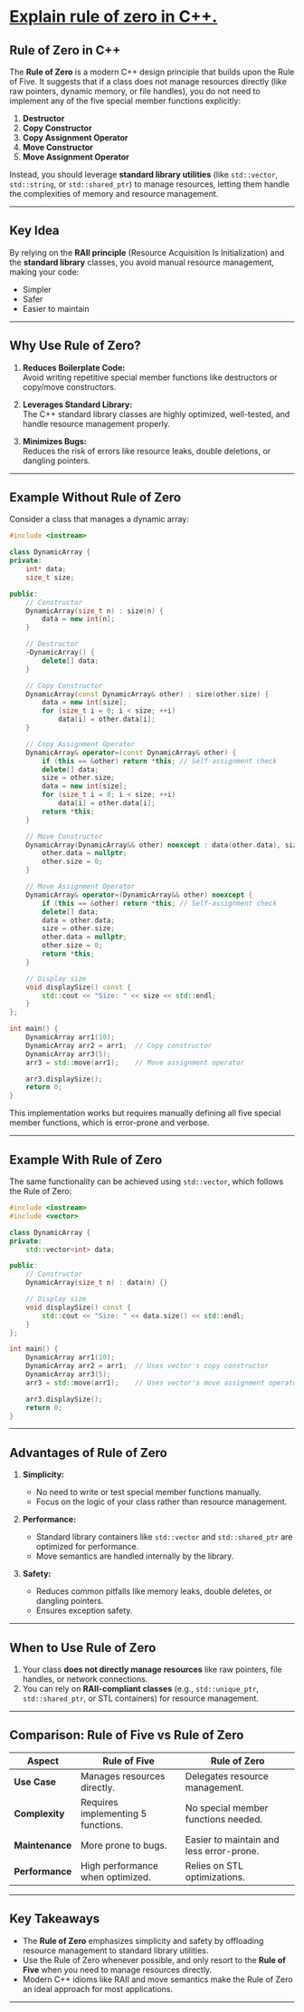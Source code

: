 # [Explain rule of zero in C++.](#explain-rule-of-zero-in-c)

## **Rule of Zero in C++**

The **Rule of Zero** is a modern C++ design principle that builds upon the Rule of Five. It suggests that if a class does not manage resources directly (like raw pointers, dynamic memory, or file handles), you do not need to implement any of the five special member functions explicitly:

1. **Destructor**
2. **Copy Constructor**
3. **Copy Assignment Operator**
4. **Move Constructor**
5. **Move Assignment Operator**

Instead, you should leverage **standard library utilities** (like `std::vector`, `std::string`, or `std::shared_ptr`) to manage resources, letting them handle the complexities of memory and resource management.

---

## **Key Idea**

By relying on the **RAII principle** (Resource Acquisition Is Initialization) and the **standard library** classes, you avoid manual resource management, making your code:
- Simpler
- Safer
- Easier to maintain

---

## **Why Use Rule of Zero?**

1. **Reduces Boilerplate Code:**  
   Avoid writing repetitive special member functions like destructors or copy/move constructors.

2. **Leverages Standard Library:**  
   The C++ standard library classes are highly optimized, well-tested, and handle resource management properly.

3. **Minimizes Bugs:**  
   Reduces the risk of errors like resource leaks, double deletions, or dangling pointers.

---

## **Example Without Rule of Zero**

Consider a class that manages a dynamic array:

```cpp
#include <iostream>

class DynamicArray {
private:
    int* data;
    size_t size;

public:
    // Constructor
    DynamicArray(size_t n) : size(n) {
        data = new int[n];
    }

    // Destructor
    ~DynamicArray() {
        delete[] data;
    }

    // Copy Constructor
    DynamicArray(const DynamicArray& other) : size(other.size) {
        data = new int[size];
        for (size_t i = 0; i < size; ++i)
            data[i] = other.data[i];
    }

    // Copy Assignment Operator
    DynamicArray& operator=(const DynamicArray& other) {
        if (this == &other) return *this; // Self-assignment check
        delete[] data;
        size = other.size;
        data = new int[size];
        for (size_t i = 0; i < size; ++i)
            data[i] = other.data[i];
        return *this;
    }

    // Move Constructor
    DynamicArray(DynamicArray&& other) noexcept : data(other.data), size(other.size) {
        other.data = nullptr;
        other.size = 0;
    }

    // Move Assignment Operator
    DynamicArray& operator=(DynamicArray&& other) noexcept {
        if (this == &other) return *this; // Self-assignment check
        delete[] data;
        data = other.data;
        size = other.size;
        other.data = nullptr;
        other.size = 0;
        return *this;
    }

    // Display size
    void displaySize() const {
        std::cout << "Size: " << size << std::endl;
    }
};

int main() {
    DynamicArray arr1(10);
    DynamicArray arr2 = arr1;  // Copy constructor
    DynamicArray arr3(5);
    arr3 = std::move(arr1);    // Move assignment operator

    arr3.displaySize();
    return 0;
}
```

This implementation works but requires manually defining all five special member functions, which is error-prone and verbose.

---

## **Example With Rule of Zero**

The same functionality can be achieved using `std::vector`, which follows the Rule of Zero:

```cpp
#include <iostream>
#include <vector>

class DynamicArray {
private:
    std::vector<int> data;

public:
    // Constructor
    DynamicArray(size_t n) : data(n) {}

    // Display size
    void displaySize() const {
        std::cout << "Size: " << data.size() << std::endl;
    }
};

int main() {
    DynamicArray arr1(10);
    DynamicArray arr2 = arr1;  // Uses vector's copy constructor
    DynamicArray arr3(5);
    arr3 = std::move(arr1);    // Uses vector's move assignment operator

    arr3.displaySize();
    return 0;
}
```

---

## **Advantages of Rule of Zero**

1. **Simplicity:**
   - No need to write or test special member functions manually.
   - Focus on the logic of your class rather than resource management.

2. **Performance:**
   - Standard library containers like `std::vector` and `std::shared_ptr` are optimized for performance.
   - Move semantics are handled internally by the library.

3. **Safety:**
   - Reduces common pitfalls like memory leaks, double deletes, or dangling pointers.
   - Ensures exception safety.

---

## **When to Use Rule of Zero**

1. Your class **does not directly manage resources** like raw pointers, file handles, or network connections.
2. You can rely on **RAII-compliant classes** (e.g., `std::unique_ptr`, `std::shared_ptr`, or STL containers) for resource management.

---

## **Comparison: Rule of Five vs Rule of Zero**

| **Aspect**             | **Rule of Five**               | **Rule of Zero**                     |
|-------------------------|---------------------------------|---------------------------------------|
| **Use Case**            | Manages resources directly.    | Delegates resource management.       |
| **Complexity**          | Requires implementing 5 functions. | No special member functions needed.   |
| **Maintenance**         | More prone to bugs.            | Easier to maintain and less error-prone. |
| **Performance**         | High performance when optimized. | Relies on STL optimizations.          |

---

## **Key Takeaways**

- The **Rule of Zero** emphasizes simplicity and safety by offloading resource management to standard library utilities.
- Use the Rule of Zero whenever possible, and only resort to the **Rule of Five** when you need to manage resources directly.
- Modern C++ idioms like RAII and move semantics make the Rule of Zero an ideal approach for most applications.

---
